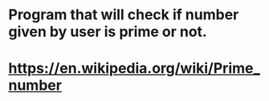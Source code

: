 # Program that will check if number given by user is prime or not.
# https://en.wikipedia.org/wiki/Prime_number